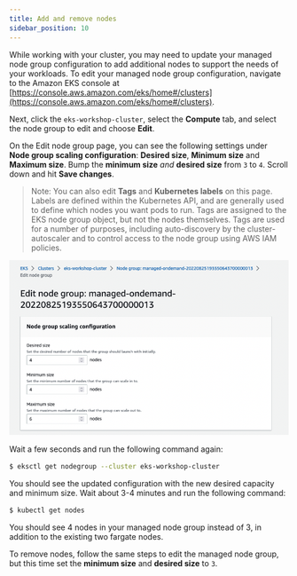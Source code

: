 ```yaml
---
title: Add and remove nodes
sidebar_position: 10
---
```

While working with your cluster, you may need to update your managed node group configuration to add additional nodes to support the needs of your workloads. To edit your managed node group configuration, navigate to the Amazon EKS console at [https://console.aws.amazon.com/eks/home#/clusters](https://console.aws.amazon.com/eks/home#/clusters).

Next, click the `eks-workshop-cluster`, select the **Compute** tab, and select the node group to edit and choose **Edit**.

On the Edit node group page, you can see the following settings under **Node group scaling configuration**: **Desired size**, **Minimum size** and **Maximum size**. Bump the **minimum size** *and* **desired size** from `3` to `4`. Scroll down and hit **Save changes**.

> Note: You can also edit **Tags** and **Kubernetes labels** on this page. Labels are defined within the Kubernetes API, and are generally used to define which nodes you want pods to run. Tags are assigned to the EKS node group object, but not the nodes themselves. Tags are used for a number of purposes, including auto-discovery by the cluster-autoscaler and to control access to the node group using AWS IAM policies.

![Added nodes in UI](./assets/added-nodes.png)

Wait a few seconds and run the following command again:

```bash
$ eksctl get nodegroup --cluster eks-workshop-cluster
```

You should see the updated configuration with the new desired capacity and minimum size. Wait about 3-4 minutes and run the following command:

```bash
$ kubectl get nodes
```

You should see 4 nodes in your managed node group instead of 3, in addition to the existing two fargate nodes.

To remove nodes, follow the same steps to edit the managed node group, but this time set the **minimum size** and **desired size** to `3`.
